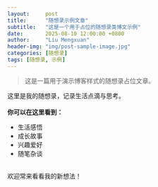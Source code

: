```yaml
---
layout:     post
title:      "随想录示例文章"
subtitle:   "这是一个用于占位的随想录类博文示例"
date:       2025-08-10 12:00:00 +0800
author:     "Liu Mengxuan"
header-img: "img/post-sample-image.jpg"
categories: [随想录]
tags: [随想录, 示例]
---
```


> 这是一篇用于演示博客样式的随想录占位文章。

<p>这里是我的随想录，记录生活点滴与思考。
<br>
<br><b>你可以在这里看到：</b>
<ul>
  <li>生活感悟</li>
  <li>成长故事</li>
  <li>兴趣爱好</li>
  <li>随笔杂谈</li>
</ul>
<br>欢迎常来看看我的新想法！</p>
